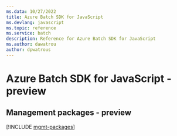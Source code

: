 ```yaml
---
ms.data: 10/27/2022
title: Azure Batch SDK for JavaScript
ms.devlang: javascript
ms.topic: reference
ms.service: batch
description: Reference for Azure Batch SDK for JavaScript
ms.author: dawatrou
author: dpwatrous
---
```

# Azure Batch SDK for JavaScript - preview

## Management packages - preview
[!INCLUDE [mgmt-packages](batch-mgmt-index.md)]